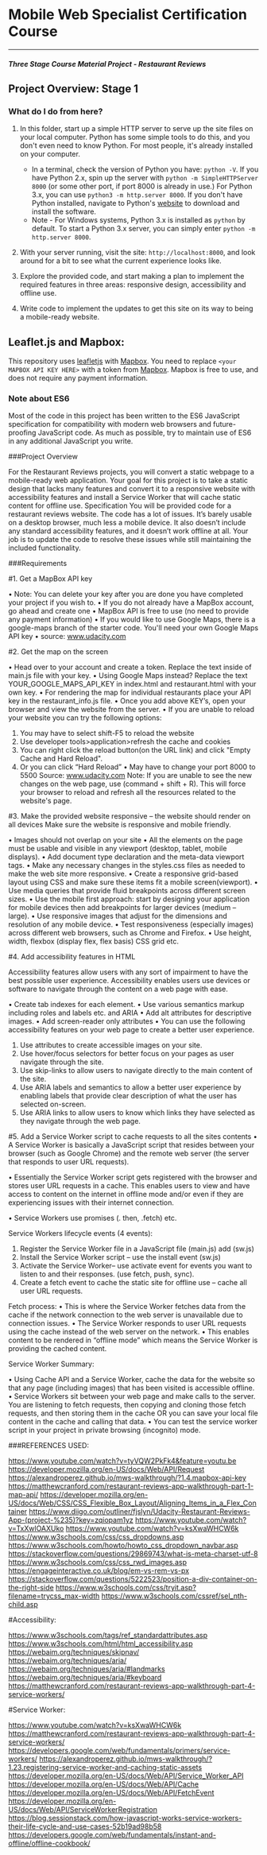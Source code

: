 # Mobile Web Specialist Certification Course
---
#### _Three Stage Course Material Project - Restaurant Reviews_

## Project Overview: Stage 1


### What do I do from here?

1. In this folder, start up a simple HTTP server to serve up the site files on your local computer. Python has some simple tools to do this, and you don't even need to know Python. For most people, it's already installed on your computer.

    * In a terminal, check the version of Python you have: `python -V`. If you have Python 2.x, spin up the server with `python -m SimpleHTTPServer 8000` (or some other port, if port 8000 is already in use.) For Python 3.x, you can use `python3 -m http.server 8000`. If you don't have Python installed, navigate to Python's [website](https://www.python.org/) to download and install the software.
   * Note -  For Windows systems, Python 3.x is installed as `python` by default. To start a Python 3.x server, you can simply enter `python -m http.server 8000`.
2. With your server running, visit the site: `http://localhost:8000`, and look around for a bit to see what the current experience looks like.
3. Explore the provided code, and start making a plan to implement the required features in three areas: responsive design, accessibility and offline use.
4. Write code to implement the updates to get this site on its way to being a mobile-ready website.

## Leaflet.js and Mapbox:

This repository uses [leafletjs](https://leafletjs.com/) with [Mapbox](https://www.mapbox.com/). You need to replace `<your MAPBOX API KEY HERE>` with a token from [Mapbox](https://www.mapbox.com/). Mapbox is free to use, and does not require any payment information.

### Note about ES6

Most of the code in this project has been written to the ES6 JavaScript specification for compatibility with modern web browsers and future-proofing JavaScript code. As much as possible, try to maintain use of ES6 in any additional JavaScript you write.




###Project Overview

For the Restaurant Reviews projects, you will convert a static webpage to a mobile-ready web application. Your goal for this project is to take a static design that lacks many features and convert it to a responsive website with accessibility features and install a Service Worker that will cache static content for offline use. 
Specification
You will be provided code for a restaurant reviews website. The code has a lot of issues. It’s barely usable on a desktop browser, much less a mobile device. It also doesn’t include any standard accessibility features, and it doesn’t work offline at all. Your job is to update the code to resolve these issues while still maintaining the included functionality.

###Requirements

#1.	Get a MapBox API key

•	Note: You can delete your key after you are done you have completed your project if you wish to.
•	If you do not already have a MapBox account, go ahead and create one
•	MapBox API is free to use (no need to provide any payment information)
•	If you would like to use Google Maps, there is a google-maps branch of the starter code. You'll need your own Google Maps API key 
•	source: www.udacity.com



#2.	Get the map on the screen

•	Head over to your account and create a token. Replace the text <your MAPBOX API KEY HERE> inside of main.js file with your key.
•	Using Google Maps instead? Replace the text YOUR_GOOGLE_MAPS_API_KEY in index.html and restaurant.html with your own key.
•	For rendering the map for individual restaurants place your API key in the restaurant_info.js file.
•	Once you add above KEY’s, open your browser and view the website from the server.
•	If you are unable to reload your website you can try the following options:
1.	You may have to select shift-F5 to reload the website
2.	Use developer tools>application>refresh the cache and cookies
3.	You can right click the reload button(on the URL link) and click "Empty Cache and Hard Reload".
4.	Or you can click “Hard Reload”
•	May have to change your port 8000 to 5500
Source: www.udacity.com
Note: If you are unable to see the new changes on the web page, use (command + shift + R). 
This will force your browser to reload and refresh all the resources related to the website's page.



#3.	Make the provided website responsive – the website should render on all devices
Make sure the website is responsive and mobile friendly.

•	Images should not overlap on your site
•	All the elements on the page must be usable and visible in any viewport (desktop, tablet, mobile displays).
•	Add document type declaration and the meta-data viewport tags.
•	Make any necessary changes in the styles.css files as needed to make the web site more responsive.
•	Create a responsive grid-based layout using CSS and make sure these items fit a mobile screen(viewport).
•	Use media queries that provide fluid breakpoints across different screen sizes.
•	Use the mobile first approach: start by designing your application for mobile devices then add breakpoints for larger devices (medium – large).
•	Use responsive images that adjust for the dimensions and resolution of any mobile device.
•	Test responsiveness (especially images) across different web browsers, such as Chrome and Firefox.
•	Use height, width, flexbox (display flex, flex basis) CSS grid etc.



#4.	Add accessibility features in HTML 

Accessibility features allow users with any sort of impairment to have the best possible user experience. Accessibility enables users use devices or software to navigate through the content on a web page with ease.

•	Create tab indexes for each element.
•	Use various semantics markup including roles and labels etc. and ARIA
•	Add alt attributes for descriptive images.
•	Add screen-reader only attributes 
•	You can use the following accessibility features on your web page to create a better user experience.
1.	Use attributes to create accessible images on your site.
2.	Use hover/focus selectors for better focus on your pages as user navigate through the site.
3.	Use skip-links to allow users to navigate directly to the main content of the site.
4.	Use ARIA labels and semantics to allow a better user experience by enabling labels that provide clear description of what the user has selected on-screen.
5.	Use ARIA links to allow users to know which links they have selected as they navigate through the web page.


#5.	Add a Service Worker script to cache requests to all the sites contents
•	A Service Worker is basically a JavaScript script that resides between your browser (such as Google Chrome) and the remote web server (the server that responds to user URL requests).

•	Essentially the Service Worker script gets registered with the browser and stores user URL requests in a cache. This enables users to view and have access to content on the internet in offline mode and/or even if they are experiencing issues with their internet connection. 

•	Service Workers use promises (. then, .fetch) etc. 


Service Workers lifecycle events (4 events):

1.	Register the Service Worker file in a JavaScript file (main.js) add (sw.js)
2.	Install the Service Worker script – use the install event (sw.js)
3.	Activate the Service Worker– use activate event for events you want to listen to and their responses. (use fetch, push, sync).
4.	Create a fetch event to cache the static site for offline use – cache all user URL requests.

Fetch process:
•	This is where the Service Worker fetches data from the cache if the network connection to the web server is unavailable due to connection issues.
•	The Service Worker responds to user URL requests using the cache instead of the web server on the network.
•	This enables content to be rendered in “offline mode” which means the Service Worker is providing the cached content.


Service Worker Summary:

•	Using Cache API and a Service Worker, cache the data for the website so that any page (including images) that has been visited is accessible offline.
•	Service Workers sit between your web page and make calls to the server. You are listening to fetch requests, then copying and cloning those fetch requests, and then storing them in the cache OR you can save your local file content in the cache and calling that data.
•	You can test the service worker script in your project in private browsing (incognito) mode.



###REFERENCES USED:

https://www.youtube.com/watch?v=tyVQW2PkFk4&feature=youtu.be
https://developer.mozilla.org/en-US/docs/Web/API/Request
https://alexandroperez.github.io/mws-walkthrough/?1.4.mapbox-api-key
https://matthewcranford.com/restaurant-reviews-app-walkthrough-part-1-map-api/
https://developer.mozilla.org/en-US/docs/Web/CSS/CSS_Flexible_Box_Layout/Aligning_Items_in_a_Flex_Container
https://www.diigo.com/outliner/fjslyn/Udacity-Restaurant-Reviews-App-(project-%235)?key=zqiopam1yz
https://www.youtube.com/watch?v=TxXwlOAXUko
https://www.youtube.com/watch?v=ksXwaWHCW6k
https://www.w3schools.com/css/css_dropdowns.asp
https://www.w3schools.com/howto/howto_css_dropdown_navbar.asp
https://stackoverflow.com/questions/29869743/what-is-meta-charset-utf-8
https://www.w3schools.com/css/css_rwd_images.asp
https://engageinteractive.co.uk/blog/em-vs-rem-vs-px
https://stackoverflow.com/questions/5222523/position-a-div-container-on-the-right-side
https://www.w3schools.com/css/tryit.asp?filename=trycss_max-width
https://www.w3schools.com/cssref/sel_nth-child.asp


#Accessibility:

https://www.w3schools.com/tags/ref_standardattributes.asp
https://www.w3schools.com/html/html_accessibility.asp
https://webaim.org/techniques/skipnav/
https://webaim.org/techniques/aria/
https://webaim.org/techniques/aria/#landmarks
https://webaim.org/techniques/aria/#keyboard
https://matthewcranford.com/restaurant-reviews-app-walkthrough-part-4-service-workers/

#Service Worker:

https://www.youtube.com/watch?v=ksXwaWHCW6k
https://matthewcranford.com/restaurant-reviews-app-walkthrough-part-4-service-workers/
https://developers.google.com/web/fundamentals/primers/service-workers/
https://alexandroperez.github.io/mws-walkthrough/?1.23.registering-service-worker-and-caching-static-assets
https://developer.mozilla.org/en-US/docs/Web/API/Service_Worker_API
https://developer.mozilla.org/en-US/docs/Web/API/Cache
https://developer.mozilla.org/en-US/docs/Web/API/FetchEvent
https://developer.mozilla.org/en-US/docs/Web/API/ServiceWorkerRegistration
https://blog.sessionstack.com/how-javascript-works-service-workers-their-life-cycle-and-use-cases-52b19ad98b58
https://developers.google.com/web/fundamentals/instant-and-offline/offline-cookbook/




